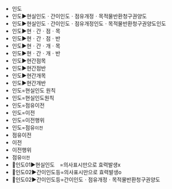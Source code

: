 - 인도
- 인도▶️현실인도ㆍ간이인도ㆍ점유개정ㆍ목적물반환청구권양도
- 인도▶️현실인도ㆍ간이인도ㆍ점유개정인도ㆍ목적물반환청구권양도인도
- 인도▶️현ㆍ간ㆍ점ㆍ목
- 인도▶️현ㆍ간ㆍ점ㆍ반
- 인도▶️현ㆍ간ㆍ개ㆍ목
- 인도▶️현ㆍ간ㆍ개ㆍ반
- 인도▶️현간점목
- 인도▶️현간점반
- 인도▶️현간개목
- 인도▶️현간개반
- 인도=현실인도 원칙
- 인도=현실인도원칙
- 인도=점유이전
- 인도=이전
- 인도=이전행위
- 인도=점유`이전`
- 점유이전
- 이전
- 이전행위
- 점유`이전`
- 📌인도01▶️현실인도　=의사표시만으로 효력발생x
- 📌인도02▶️간이인도등=의사표시만으로 효력발생o
- 📌인도02▶️간이인도등=간이인도ㆍ점유개정ㆍ목적물반환청구권양도
